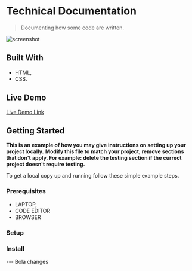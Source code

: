 # Technical Documentation

> Documenting how some code are written.

![screenshot](./app_screenshot.png)

## Built With

- HTML,
- CSS.

## Live Demo

[Live Demo Link](https://livedemo.com)


## Getting Started

**This is an example of how you may give instructions on setting up your project locally.**
**Modify this file to match your project, remove sections that don't apply. For example: delete the testing section if the currect project doesn't require testing.**


To get a local copy up and running follow these simple example steps.

### Prerequisites
- LAPTOP,
- CODE EDITOR
- BROWSER

### Setup

### Install

--- Bola changes